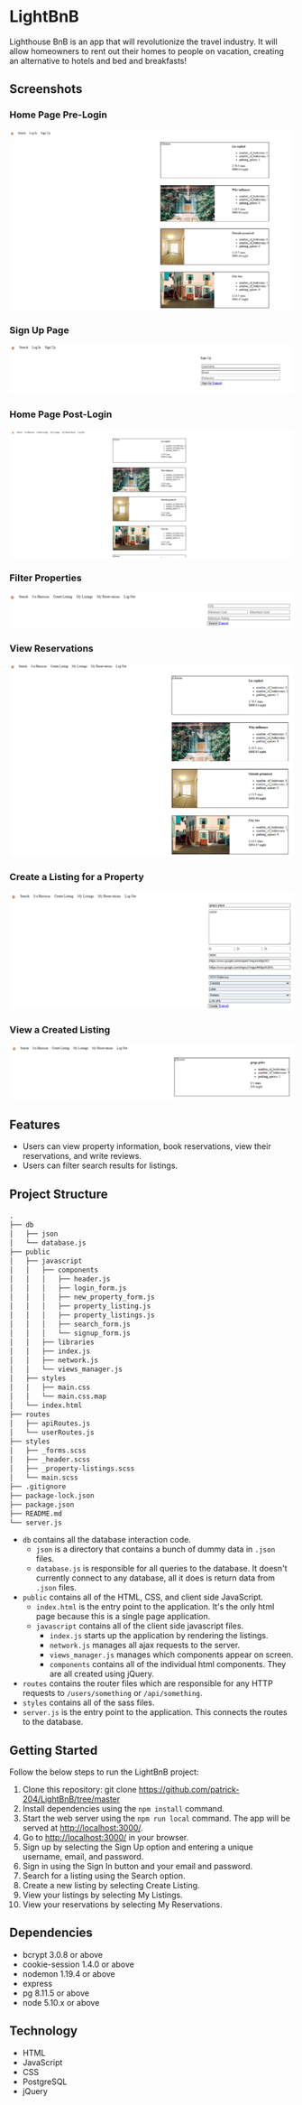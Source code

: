 # LightBnB

Lighthouse BnB is an app that will revolutionize the travel industry. It will allow homeowners to rent out their homes to people on vacation, creating an alternative to hotels and bed and breakfasts!

## Screenshots

### Home Page Pre-Login
![Home Page Pre-Login](/images/Light_BnB_Home_Page_Pre-Login.png)

### Sign Up Page
![Sign Up Page](/images/Light_BnB_Sign_Up.png)

### Home Page Post-Login
![Home Page Post-Login](/images/Light_BnB_Home_Page_Post-Login.png)

### Filter Properties
![Search](/images/Light_BnB_Search.png)

### View Reservations
![My Reservations](/images/Light_BnB_My_Reservations.png)

### Create a Listing for a Property
![Create a Listing](/images/Light_BnB_Create_Listing.png)

### View a Created Listing
![View My Listing](/images/Light_BnB_My_Listings.png)

## Features

- Users can view property information, book reservations, view their reservations, and write reviews.
- Users can filter search results for listings.

## Project Structure

```
.
├── db
│   ├── json
│   └── database.js
├── public
│   ├── javascript
│   │   ├── components 
│   │   │   ├── header.js
│   │   │   ├── login_form.js
│   │   │   ├── new_property_form.js
│   │   │   ├── property_listing.js
│   │   │   ├── property_listings.js
│   │   │   ├── search_form.js
│   │   │   └── signup_form.js
│   │   ├── libraries
│   │   ├── index.js
│   │   ├── network.js
│   │   └── views_manager.js
│   ├── styles
│   │   ├── main.css
│   │   └── main.css.map
│   └── index.html
├── routes
│   ├── apiRoutes.js
│   └── userRoutes.js
├── styles  
│   ├── _forms.scss
│   ├── _header.scss
│   ├── _property-listings.scss
│   └── main.scss
├── .gitignore
├── package-lock.json
├── package.json
├── README.md
└── server.js
```

* `db` contains all the database interaction code.
  * `json` is a directory that contains a bunch of dummy data in `.json` files.
  * `database.js` is responsible for all queries to the database. It doesn't currently connect to any database, all it does is return data from `.json` files.
* `public` contains all of the HTML, CSS, and client side JavaScript. 
  * `index.html` is the entry point to the application. It's the only html page because this is a single page application.
  * `javascript` contains all of the client side javascript files.
    * `index.js` starts up the application by rendering the listings.
    * `network.js` manages all ajax requests to the server.
    * `views_manager.js` manages which components appear on screen.
    * `components` contains all of the individual html components. They are all created using jQuery.
* `routes` contains the router files which are responsible for any HTTP requests to `/users/something` or `/api/something`. 
* `styles` contains all of the sass files. 
* `server.js` is the entry point to the application. This connects the routes to the database.

## Getting Started

Follow the below steps to run the LightBnB project:
1. Clone this repository: git clone https://github.com/patrick-204/LightBnB/tree/master
2. Install dependencies using the `npm install` command.
3. Start the web server using the `npm run local` command. The app will be served at <http://localhost:3000/>.
4. Go to <http://localhost:3000/> in your browser.
5. Sign up by selecting the Sign Up option and entering a unique username, email, and password.
6. Sign in using the Sign In button and your email and password.
7. Search for a listing using the Search option.
8. Create a new listing by selecting Create Listing.
9. View your listings by selecting My Listings.
10. View your reservations by selecting My Reservations.

## Dependencies

- bcrypt 3.0.8 or above
- cookie-session 1.4.0 or above
- nodemon 1.19.4 or above
- express
- pg 8.11.5 or above
- node 5.10.x or above

## Technology

- HTML
- JavaScript
- CSS
- PostgreSQL
- jQuery